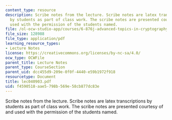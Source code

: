 ```yaml
---
content_type: resource
description: Scribe notes from the lecture. Scribe notes are latex transcriptions
  by students as part of class work. The scribe notes are presented courtesy of and
  used with the permission of the students named.
file: /ol-ocw-studio-app/courses/6-876j-advanced-topics-in-cryptography-spring-2003/f4590518aae5798b569e58cb877dc83e_lec040903.pdf
file_size: 128988
file_type: application/pdf
learning_resource_types:
- Lecture Notes
license: https://creativecommons.org/licenses/by-nc-sa/4.0/
ocw_type: OCWFile
parent_title: Lecture Notes
parent_type: CourseSection
parent_uid: dcc455d9-209e-0f0f-4440-e59b1972f918
resourcetype: Document
title: lec040903.pdf
uid: f4590518-aae5-798b-569e-58cb877dc83e
---
```

Scribe notes from the lecture. Scribe notes are latex transcriptions by students as part of class work. The scribe notes are presented courtesy of and used with the permission of the students named.
